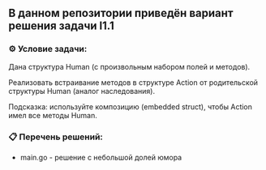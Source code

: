 ## В данном репозитории приведён вариант решения задачи l1.1  

### ⚙️ Условие задачи:  

Дана структура Human (с произвольным набором полей и методов).

Реализовать встраивание методов в структуре Action от родительской структуры Human (аналог наследования).

Подсказка: используйте композицию (embedded struct), чтобы Action имел все методы Human.  

### 📋 Перечень решений:

- main.go - решение с небольшой долей юмора  
